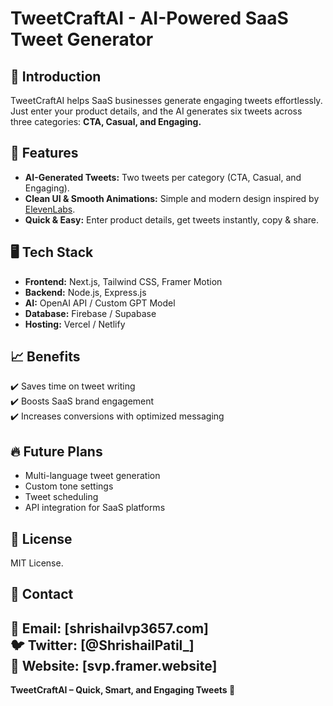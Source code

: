 # TweetCraftAI - AI-Powered SaaS Tweet Generator

## 🚀 Introduction
TweetCraftAI helps SaaS businesses generate engaging tweets effortlessly. Just enter your product details, and the AI generates six tweets across three categories: **CTA, Casual, and Engaging.**

## 🎯 Features
- **AI-Generated Tweets:** Two tweets per category (CTA, Casual, and Engaging).
- **Clean UI & Smooth Animations:** Simple and modern design inspired by [ElevenLabs](https://elevenlabs.io).
- **Quick & Easy:** Enter product details, get tweets instantly, copy & share.

## 🖥️ Tech Stack
- **Frontend:** Next.js, Tailwind CSS, Framer Motion
- **Backend:** Node.js, Express.js
- **AI:** OpenAI API / Custom GPT Model
- **Database:** Firebase / Supabase
- **Hosting:** Vercel / Netlify

## 📈 Benefits
✔️ Saves time on tweet writing  
✔️ Boosts SaaS brand engagement  
✔️ Increases conversions with optimized messaging  

## 🔥 Future Plans
- Multi-language tweet generation
- Custom tone settings
- Tweet scheduling
- API integration for SaaS platforms

## 📜 License
MIT License.

## 💬 Contact
📩 **Email:** [shrishailvp3657.com]  
🐦 **Twitter:** [@ShrishailPatil_]  
🚀 **Website:** [svp.framer.website]
---

**TweetCraftAI – Quick, Smart, and Engaging Tweets 🚀**

